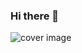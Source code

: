 ### Hi there 👋

<!--
**JatinBumbra/JatinBumbra** is a ✨ _special_ ✨ repository because its `README.md` (this file) appears on your GitHub profile.

Here are some ideas to get you started:

- 🔭 I’m currently working on ...
- 🌱 I’m currently learning ...
- 👯 I’m looking to collaborate on ...
- 🤔 I’m looking for help with ...
- 💬 Ask me about ...
- 📫 How to reach me: ...
- 😄 Pronouns: ...
- ⚡ Fun fact: ...
-->
<img alt="cover image" src="https://user-images.githubusercontent.com/56374584/194465253-a61a7642-dd37-40ac-87bf-142289430efc.png">

